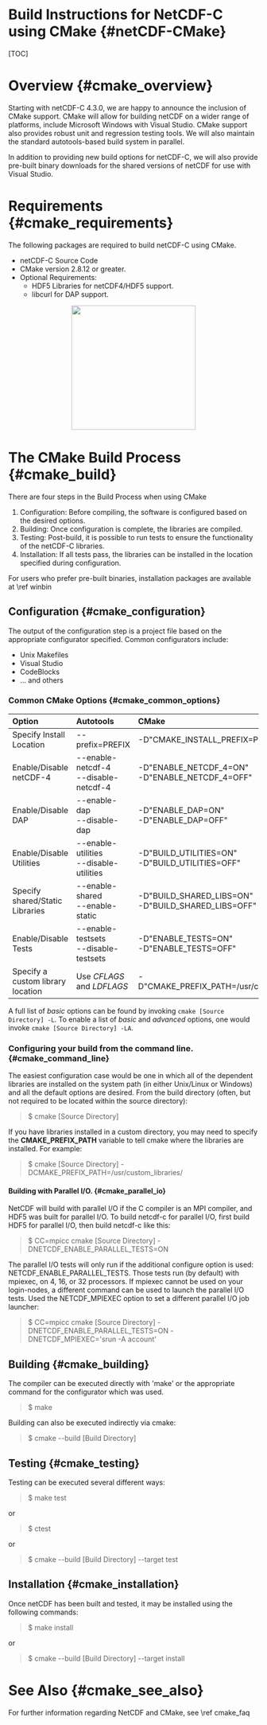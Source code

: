 Build Instructions for NetCDF-C using CMake {#netCDF-CMake}
===========================================

[TOC]

# Overview {#cmake_overview}

Starting with netCDF-C 4.3.0, we are happy to announce the inclusion
of CMake support.  CMake will allow for building netCDF on a wider
range of platforms, include Microsoft Windows with Visual Studio.
CMake support also provides robust unit and regression testing tools.
We will also maintain the standard autotools-based build system in
parallel.

In addition to providing new build options for netCDF-C, we will also
provide pre-built binary downloads for the shared versions of netCDF
for use with Visual Studio.

		
# Requirements {#cmake_requirements}
The following packages are required to build netCDF-C using CMake.

* netCDF-C Source Code
* CMake version 2.8.12 or greater.
* Optional Requirements:
	* HDF5 Libraries for netCDF4/HDF5 support.
	* libcurl for DAP support.

<center>
<img src="deptree.jpg" height="250px" />
</center>

# The CMake Build Process {#cmake_build}

There are four steps in the Build Process when using CMake

1. Configuration: Before compiling, the software is configured based on the desired options.
2. Building: Once configuration is complete, the libraries are compiled.
3. Testing: Post-build, it is possible to run tests to ensure the functionality of the netCDF-C libraries.
4. Installation: If all tests pass, the libraries can be installed in the location specified during configuration.

For users who prefer pre-built binaries, installation packages are available at \ref winbin

## Configuration {#cmake_configuration}

The output of the configuration step is a project file based on the appropriate configurator specified.  Common configurators include:

* Unix Makefiles
* Visual Studio
* CodeBlocks
* ... and others

### Common CMake Options {#cmake_common_options}

| **Option** | **Autotools** | **CMake** |
| :------- | :---- | :----- |
Specify Install Location | --prefix=PREFIX | -D"CMAKE\_INSTALL\_PREFIX=PREFIX"
Enable/Disable netCDF-4 | --enable-netcdf-4<br>--disable-netcdf-4 | -D"ENABLE\_NETCDF\_4=ON" <br> -D"ENABLE\_NETCDF\_4=OFF"
Enable/Disable DAP | --enable-dap <br> --disable-dap | -D"ENABLE\_DAP=ON" <br> -D"ENABLE\_DAP=OFF"
Enable/Disable Utilities | --enable-utilities <br> --disable-utilities | -D"BUILD\_UTILITIES=ON" <br> -D"BUILD\_UTILITIES=OFF"
Specify shared/Static Libraries | --enable-shared <br> --enable-static | -D"BUILD\_SHARED\_LIBS=ON" <br> -D"BUILD\_SHARED\_LIBS=OFF"
Enable/Disable Tests | --enable-testsets <br> --disable-testsets | -D"ENABLE\_TESTS=ON" <br> -D"ENABLE\_TESTS=OFF"
Specify a custom library location | Use *CFLAGS* and *LDFLAGS* | -D"CMAKE\_PREFIX\_PATH=/usr/custom_libs/"

A full list of *basic* options can be found by invoking `cmake [Source Directory] -L`. To enable a list of *basic* and *advanced* options, one would invoke `cmake [Source Directory] -LA`.

### Configuring your build from the command line. {#cmake_command_line}

The easiest configuration case would be one in which all of the dependent libraries are installed on the system path (in either Unix/Linux or Windows) and all the default options are desired. From the build directory (often, but not required to be located within the source directory):

> $ cmake [Source Directory]

If you have libraries installed in a custom directory, you may need to specify the **CMAKE\_PREFIX_PATH** variable to tell cmake where the libraries are installed. For example:

> $ cmake [Source Directory] -DCMAKE\_PREFIX\_PATH=/usr/custom_libraries/

#### Building with Parallel I/O. {#cmake_parallel_io}

NetCDF will build with parallel I/O if the C compiler is an MPI
compiler, and HDF5 was built for parallel I/O. To build netcdf-c for
parallel I/O, first build HDF5 for parallel I/O, then build netcdf-c
like this:

> $ CC=mpicc cmake [Source Directory] -DNETCDF\_ENABLE\_PARALLEL_TESTS=ON

The parallel I/O tests will only run if the additional configure
option is used: NETCDF_ENABLE_PARALLEL_TESTS. Those tests run (by default)
with mpiexec, on 4, 16, or 32 processors. If mpiexec cannot be used on
your login-nodes, a different command can be used to launch the
parallel I/O tests. Used the NETCDF_MPIEXEC option to set a
different parallel I/O job launcher:

> $ CC=mpicc cmake [Source Directory] -DNETCDF\_ENABLE\_PARALLEL_TESTS=ON -DNETCDF\_MPIEXEC='srun -A account'

## Building {#cmake_building}

The compiler can be executed directly with 'make' or the appropriate command for the configurator which was used.  

> $ make

Building can also be executed indirectly via cmake:

> $ cmake --build [Build Directory]

## Testing {#cmake_testing}

Testing can be executed several different ways:

> $ make test

or

> $ ctest

or

> $ cmake --build [Build Directory] --target test

## Installation {#cmake_installation}

Once netCDF has been built and tested, it may be installed using the following commands:

> $ make install

or 

> $ cmake --build [Build Directory] --target install

# See Also {#cmake_see_also}

For further information regarding NetCDF and CMake, see \ref cmake_faq
